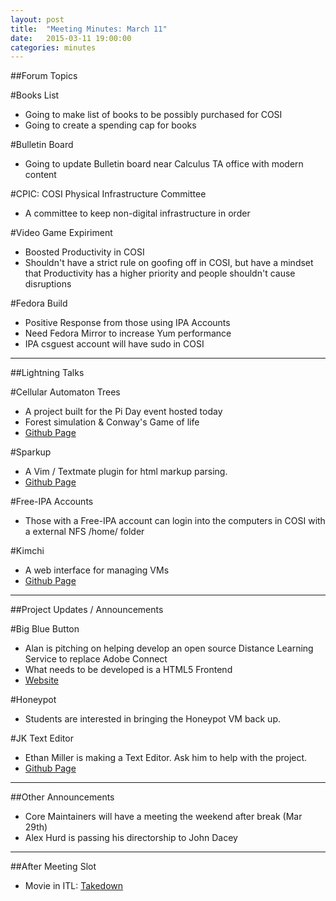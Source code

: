 ```yaml
---
layout: post
title:  "Meeting Minutes: March 11"
date:   2015-03-11 19:00:00
categories: minutes
---
```


##Forum Topics


#Books List
- Going to make list of books to be possibly purchased for COSI
- Going to create a spending cap for books

#Bulletin Board
- Going to update Bulletin board near Calculus TA office with modern content

#CPIC: COSI Physical Infrastructure Committee
- A committee to keep non-digital infrastructure in order

#Video Game Expiriment
- Boosted Productivity in COSI
- Shouldn't have a strict rule on goofing off in COSI, but have a mindset that Productivity has a higher priority and people shouldn't cause disruptions

#Fedora Build
- Positive Response from those using IPA Accounts
- Need Fedora Mirror to increase Yum performance
- IPA csguest account will have sudo in COSI

---

##Lightning Talks

#Cellular Automaton Trees
- A project built for the Pi Day event hosted today
- Forest simulation & Conway's Game of life
- [Github Page](https://github.com/cmr/piday-automata)

#Sparkup
- A Vim / Textmate plugin for html markup parsing. 
- [Github Page](https://github.com/rstacruz/sparkup)

#Free-IPA Accounts
- Those with a Free-IPA account can login into the computers in COSI with a external NFS /home/ folder

#Kimchi
- A web interface for managing VMs
- [Github Page](https://github.com/kimchi-project/kimchi)

---

##Project Updates / Announcements

#Big Blue Button
- Alan is pitching on helping develop an open source Distance Learning Service to replace Adobe Connect
- What needs to be developed is a HTML5 Frontend
- [Website](http://bigbluebutton.org/)

#Honeypot
- Students are interested in bringing the Honeypot VM back up.

#JK Text Editor
- Ethan Miller is making a Text Editor. Ask him to help with the project.
- [Github Page](https://github.com/millere/jk)

---

##Other Announcements
- Core Maintainers will have a meeting the weekend after break (Mar 29th)
- Alex Hurd is passing his directorship to John Dacey

---

##After Meeting Slot
- Movie in ITL: [Takedown](http://www.imdb.com/title/tt0159784/)
